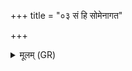 +++
title = "०३ सं हि सोमेनागत"

+++
<details><summary>मूलम् (GR)</summary>

सं हि सोमेनागत  
सम् उ सर्वेण पद्वता ।  
वशा समुद्रे प्रानर्तीद्  
ऋचः सामानि बिभ्रती ॥
</details>
